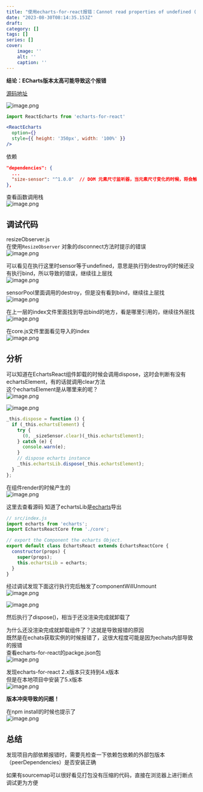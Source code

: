 ```yaml
---
title: "使用echarts-for-react报错：Cannot read properties of undefined (reading 'disconnect')"
date: "2023-08-30T08:14:35.153Z"
draft: 
category: [] 
tags: []
series: []
cover: 
    image: ''
    alt: ''
    caption: ''
---
```


**结论：ECharts版本太高可能导致这个报错**

[源码地址](https://github.com/hustcc/echarts-for-react)  

![image.png](https://image.jysgdyc.top:443/blog/20230830161540.png)

```jsx
import ReactEcharts from 'echarts-for-react'

<ReactEcharts
  option={}
  style={{ height: '350px', width: '100%' }}
/>
```
依赖  
```json
"dependencies": {
  ...
  "size-sensor": "^1.0.0"  // DOM 元素尺寸监听器，当元素尺寸变化的时候，将会触发回调函数！
},
```
查看函数调用栈  
![image.png](https://image.jysgdyc.top:443/blog/20230830162332.png)

## 调试代码
resizeObserver.js  
在使用`ResizeObserver` 对象的dsconnect方法时提示的错误  
![image.png](https://image.jysgdyc.top:443/blog/20230830162405.png)

可以看见在执行这里时sensor等于undefined，意思是执行到destroy的时候还没有执行bind，所以导致的错误，继续往上层找  
![image.png](https://image.jysgdyc.top:443/blog/20230830162428.png)

sensorPool里面调用的destroy，但是没有看到bind，继续往上层找  
![image.png](https://image.jysgdyc.top:443/blog/20230830162443.png)

在上一层的index文件里面找到导出bind的地方，看是哪里引用的，继续往外层找  
![image.png](https://image.jysgdyc.top:443/blog/20230830162600.png)

在core.js文件里面看见导入的index  
![image.png](https://image.jysgdyc.top:443/blog/20230830162634.png)


## 分析

可以知道在EchartsReact组件卸载的时候会调用dispose，这时会判断有没有echartsElement，有的话就调用clear方法  
这个echartsElement是从哪里来的呢？  
![image.png](https://image.jysgdyc.top:443/blog/20230830162657.png)

![image.png](https://image.jysgdyc.top:443/blog/20230830162708.png)

```js
_this.dispose = function () {
  if (_this.echartsElement) {
    try {
      (0, _sizeSensor.clear)(_this.echartsElement);
    } catch (e) {
      console.warn(e);
    }
    // dispose echarts instance
    _this.echartsLib.dispose(_this.echartsElement);
  }
};


```

在组件render的时候产生的  
![image.png](https://image.jysgdyc.top:443/blog/20230830162756.png)


这里去查看源码
知道了echartsLib是[echarts](https://echarts.apache.org/zh/index.html)导出  
```js
// src/index.js
import echarts from 'echarts';
import EchartsReactCore from './core';

// export the Component the echarts Object.
export default class EchartsReact extends EchartsReactCore {
  constructor(props) {
    super(props);
    this.echartsLib = echarts;
  }
}
```

经过调试发现下面这行执行完后触发了componentWillUnmount  
![image.png](https://image.jysgdyc.top:443/blog/20230830162843.png)

![image.png](https://image.jysgdyc.top:443/blog/20230830162858.png)


然后执行了dispose()，相当于还没渲染完成就卸载了

为什么还没渲染完成就卸载组件了？这就是导致报错的原因  
既然是在echats获取实例的时候报错了，这很大程度可能是因为echats内部导致的报错  
查看echarts-for-react的packge.json包  
![image.png](https://image.jysgdyc.top:443/blog/20230830162943.png)

发现echarts-for-react 2.x版本只支持到4.x版本  
但是在本地项目中安装了5.x版本  
![image.png](https://image.jysgdyc.top:443/blog/20230830163005.png)

**版本冲突导致的问题！**

在npm install的时候也提示了  
![image.png](https://image.jysgdyc.top:443/blog/20230830163128.png)


## 总结

发现项目内部依赖报错时，需要先检查一下依赖包依赖的外部包版本（peerDependencies）是否安装正确  

如果有sourcemap可以很好看见打包没有压缩的代码，直接在浏览器上进行断点调试更为方便  













